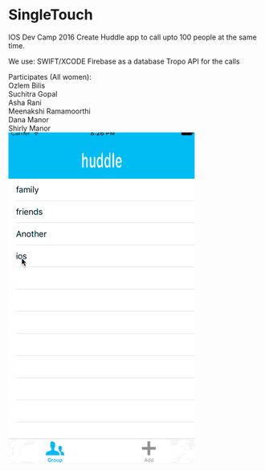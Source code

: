 # SingleTouch
IOS Dev Camp 2016
Create Huddle app to call upto 100 people at the same time.

We use:
SWIFT/XCODE
Firebase as a database
Tropo API for the calls

Participates (All women):<br>
Ozlem Bilis<br>
Suchitra Gopal <br>
Asha Rani<br>
Meenakshi Ramamoorthi<br>
Dana Manor<br>
Shirly Manor<br>
![Alt text](https://github.com/shirlymanor/SingleTouch/blob/master/Huddle.gif)

